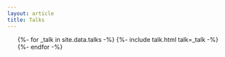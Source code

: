 ```yaml
---
layout: article
title: Talks
---
```

<ul>
{%- for _talk in site.data.talks -%}
  {%- include talk.html talk=_talk -%}
{%- endfor -%}
</ul>
